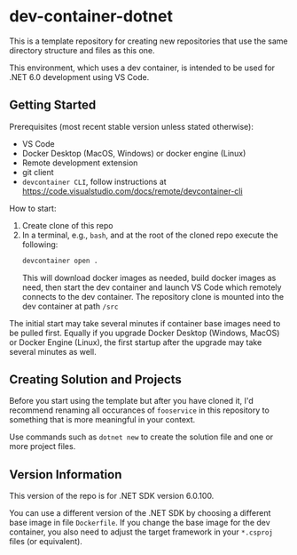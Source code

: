 # dev-container-dotnet

This is a template repository for creating new repositories that use the same directory structure and files as this one.

This environment, which uses a dev container, is intended to be used for .NET 6.0 development using VS Code.

## Getting Started

Prerequisites (most recent stable version unless stated otherwise):
- VS Code
- Docker Desktop (MacOS, Windows) or docker engine (Linux)
- Remote development extension
- git client
- `devcontainer CLI`, follow instructions at https://code.visualstudio.com/docs/remote/devcontainer-cli

How to start:
1. Create clone of this repo
1. In a terminal, e.g., `bash`, and at the root of the cloned repo execute the following:
   ```bash
   devcontainer open .
   ```
   This will download docker images as needed, build docker images as need, then start the dev container and launch VS Code which remotely connects to the dev container. The repository clone is mounted into the dev container at path `/src`

The initial start may take several minutes if container base images need to be pulled first. Equally if you upgrade Docker Desktop (Windows, MacOS) or Docker Engine (Linux), the first startup after the upgrade may take several minutes as well.

## Creating Solution and Projects

Before you start using the template but after you have cloned it, I'd recommend renaming all occurances of `fooservice` in this repository to something that is more meaningful in your context.

Use commands such as `dotnet new` to create the solution file and one or more project files.

## Version Information

This version of the repo is for .NET SDK version 6.0.100.

You can use a different version of the .NET SDK by choosing a different base image in file `Dockerfile`. If you change the base image for the dev container, you also need to adjust the target framework in your `*.csproj` files (or equivalent).
